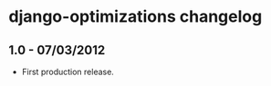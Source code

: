 django-optimizations changelog
==============================
     
     
1.0 - 07/03/2012
------------------

* First production release.